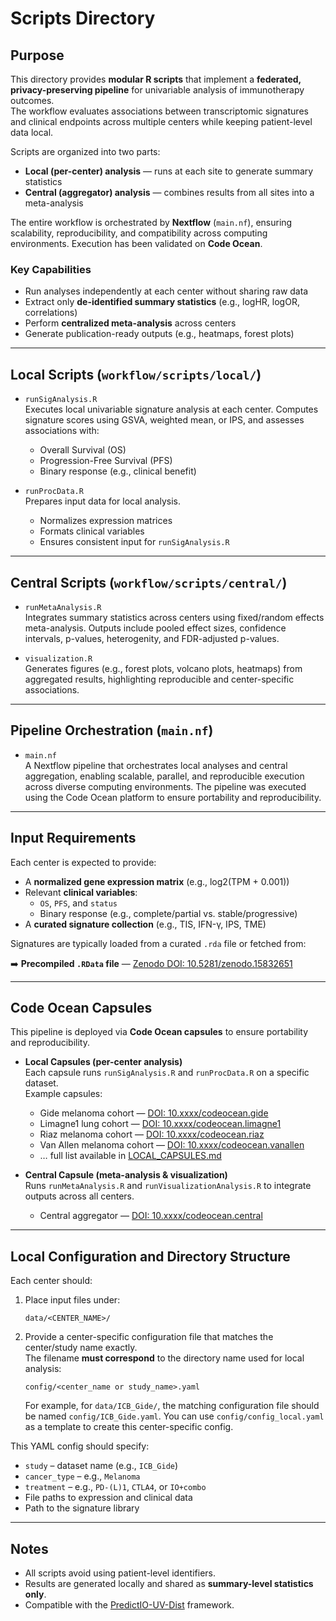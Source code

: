 # Scripts Directory

## Purpose

This directory provides **modular R scripts** that implement a **federated, privacy-preserving pipeline** for univariable analysis of immunotherapy outcomes.  
The workflow evaluates associations between transcriptomic signatures and clinical endpoints across multiple centers while keeping patient-level data local.

Scripts are organized into two parts:
- **Local (per-center) analysis** — runs at each site to generate summary statistics
- **Central (aggregator) analysis** — combines results from all sites into a meta-analysis

The entire workflow is orchestrated by **Nextflow** (`main.nf`), ensuring scalability, reproducibility, and compatibility across computing environments. Execution has been validated on **Code Ocean**.

### Key Capabilities
- Run analyses independently at each center without sharing raw data
- Extract only **de-identified summary statistics** (e.g., logHR, logOR, correlations)
- Perform **centralized meta-analysis** across centers
- Generate publication-ready outputs (e.g., heatmaps, forest plots)

---

## Local Scripts (`workflow/scripts/local/`)

- `runSigAnalysis.R`  
  Executes local univariable signature analysis at each center. Computes signature scores using GSVA, weighted mean, or IPS, and assesses associations with:
  - Overall Survival (OS)
  - Progression-Free Survival (PFS)
  - Binary response (e.g., clinical benefit)

- `runProcData.R`  
  Prepares input data for local analysis.  
  - Normalizes expression matrices  
  - Formats clinical variables  
  - Ensures consistent input for `runSigAnalysis.R`

---

## Central Scripts (`workflow/scripts/central/`)

- `runMetaAnalysis.R`  
  Integrates summary statistics across centers using fixed/random effects meta-analysis. Outputs include pooled effect sizes, confidence intervals, p-values, heterogenity, and FDR-adjusted p-values.

- `visualization.R`  
  Generates figures (e.g., forest plots, volcano plots, heatmaps) from aggregated results, highlighting reproducible and center-specific associations.

---

## Pipeline Orchestration (`main.nf`)

- `main.nf`  
  A Nextflow pipeline that orchestrates local analyses and central aggregation, enabling scalable, parallel, and reproducible execution across diverse computing environments. The pipeline was executed using the Code Ocean platform to ensure portability and reproducibility. 

---

## Input Requirements

Each center is expected to provide:

- A **normalized gene expression matrix** (e.g., log2(TPM + 0.001))
- Relevant **clinical variables**:
  - `OS`, `PFS`, and `status`
  - Binary response (e.g., complete/partial vs. stable/progressive)
- A **curated signature collection** (e.g., TIS, IFN-γ, IPS, TME)

Signatures are typically loaded from a curated `.rda` file or fetched from:

➡️ **Precompiled `.RData` file** — [Zenodo DOI: 10.5281/zenodo.15832651](https://zenodo.org/records/15832652)

---

## Code Ocean Capsules

This pipeline is deployed via **Code Ocean capsules** to ensure portability and reproducibility.  

- **Local Capsules (per-center analysis)**  
  Each capsule runs `runSigAnalysis.R` and `runProcData.R` on a specific dataset.  
  Example capsules:  
  - Gide melanoma cohort — [DOI: 10.xxxx/codeocean.gide](https://doi.org/10.xxxx/codeocean.gide)  
  - Limagne1 lung cohort — [DOI: 10.xxxx/codeocean.limagne1](https://doi.org/10.xxxx/codeocean.limagne1)  
  - Riaz melanoma cohort — [DOI: 10.xxxx/codeocean.riaz](https://doi.org/10.xxxx/codeocean.riaz)  
  - Van Allen melanoma cohort — [DOI: 10.xxxx/codeocean.vanallen](https://doi.org/10.xxxx/codeocean.vanallen)  
  - … full list available in [LOCAL_CAPSULES.md](docs/LOCAL_CAPSULES.md)

- **Central Capsule (meta-analysis & visualization)**  
  Runs `runMetaAnalysis.R` and `runVisualizationAnalysis.R` to integrate outputs across all centers.  
  - Central aggregator — [DOI: 10.xxxx/codeocean.central](https://doi.org/10.xxxx/codeocean.central)

---

## Local Configuration and Directory Structure

Each center should:

1. Place input files under:  
   ```
   data/<CENTER_NAME>/
   ```

2. Provide a center-specific configuration file that matches the center/study name exactly.  
   The filename **must correspond** to the directory name used for local analysis:
   ```
   config/<center_name or study_name>.yaml
   ```

   For example, for `data/ICB_Gide/`, the matching configuration file should be named `config/ICB_Gide.yaml`. You can use `config/config_local.yaml` as a template to create this center-specific config.

This YAML config should specify:

- `study` – dataset name (e.g., `ICB_Gide`)
- `cancer_type` – e.g., `Melanoma`
- `treatment` – e.g., `PD-(L)1`, `CTLA4`, or `IO+combo`
- File paths to expression and clinical data
- Path to the signature library

---

## Notes

- All scripts avoid using patient-level identifiers.
- Results are generated locally and shared as **summary-level statistics only**.
- Compatible with the [PredictIO-UV-Dist](https://github.com/bhklab/PredictIO-UV-Dist) framework.
